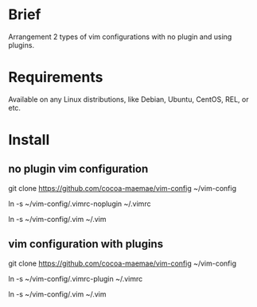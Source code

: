 # Brief
Arrangement 2 types of vim configurations with no plugin and using plugins.

# Requirements
Available on any Linux distributions, like Debian, Ubuntu, CentOS, REL, or etc.

# Install
## no plugin vim configuration
git clone https://github.com/cocoa-maemae/vim-config ~/vim-config

ln -s ~/vim-config/.vimrc-noplugin ~/.vimrc

ln -s ~/vim-config/.vim ~/.vim

## vim configuration with plugins
git clone https://github.com/cocoa-maemae/vim-config ~/vim-config

ln -s ~/vim-config/.vimrc-plugin ~/.vimrc

ln -s ~/vim-config/.vim ~/.vim
